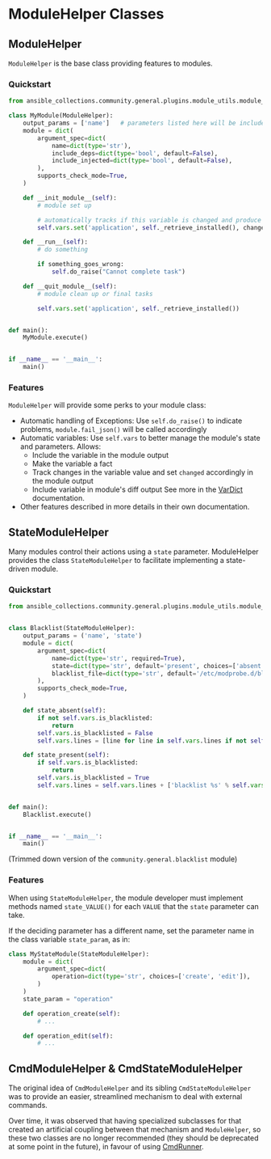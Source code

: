 ModuleHelper Classes
====================

## ModuleHelper

`ModuleHelper` is the base class providing features to modules.

### Quickstart

```python
from ansible_collections.community.general.plugins.module_utils.module_helper import ModuleHelper

class MyModule(ModuleHelper):
    output_params = ['name']   # parameters listed here will be included in the module output
    module = dict(
        argument_spec=dict(
            name=dict(type='str'),
            include_deps=dict(type='bool', default=False),
            include_injected=dict(type='bool', default=False),
        ),
        supports_check_mode=True,
    )

    def __init_module__(self):
        # module set up

        # automatically tracks if this variable is changed and produce diff
        self.vars.set('application', self._retrieve_installed(), change=True, diff=True)

    def __run__(self):
        # do something

        if something_goes_wrong:
            self.do_raise("Cannot complete task")

    def __quit_module__(self):
        # module clean up or final tasks

        self.vars.set('application', self._retrieve_installed())


def main():
    MyModule.execute()


if __name__ == '__main__':
    main()
```

### Features

`ModuleHelper` will provide some perks to your module class:
* Automatic handling of Exceptions:
  Use `self.do_raise()` to indicate problems, `module.fail_json()` will be called accordingly
* Automatic variables:
  Use `self.vars` to better manage the module's state and parameters. Allows:
  * Include the variable in the module output
  * Make the variable a fact
  * Track changes in the variable value and set `changed` accordingly in the module output
  * Include variable in module's diff output
  See more in the [VarDict](var-dict.md) documentation.
* Other features described in more details in their own documentation.

## StateModuleHelper

Many modules control their actions using a `state` parameter. ModuleHelper provides the class
`StateModuleHelper` to facilitate implementing a state-driven module.

### Quickstart

```python
from ansible_collections.community.general.plugins.module_utils.module_helper import StateModuleHelper


class Blacklist(StateModuleHelper):
    output_params = ('name', 'state')
    module = dict(
        argument_spec=dict(
            name=dict(type='str', required=True),
            state=dict(type='str', default='present', choices=['absent', 'present']),
            blacklist_file=dict(type='str', default='/etc/modprobe.d/blacklist-ansible.conf'),
        ),
        supports_check_mode=True,
    )

    def state_absent(self):
        if not self.vars.is_blacklisted:
            return
        self.vars.is_blacklisted = False
        self.vars.lines = [line for line in self.vars.lines if not self.pattern.match(line.strip())]

    def state_present(self):
        if self.vars.is_blacklisted:
            return
        self.vars.is_blacklisted = True
        self.vars.lines = self.vars.lines + ['blacklist %s' % self.vars.name]


def main():
    Blacklist.execute()


if __name__ == '__main__':
    main()
```

(Trimmed down version of the `community.general.blacklist` module)

### Features

When using `StateModuleHelper`, the module developer must implement methods named
`state_VALUE()` for each `VALUE` that the `state` parameter can take.

If the deciding parameter has a different name, set the parameter name in the
class variable `state_param`, as in:

```python
class MyStateModule(StateModuleHelper):
    module = dict(
        argument_spec=dict(
            operation=dict(type='str', choices=['create', 'edit']),
        )
    )
    state_param = "operation"

    def operation_create(self):
        # ...

    def operation_edit(self):
        # ...
```

## CmdModuleHelper & CmdStateModuleHelper

The original idea of `CmdModuleHelper` and its sibling `CmdStateModuleHelper`
was to provide an easier, streamlined mechanism to deal with external commands.

Over time, it was observed that having specialized subclasses for that created
an artificial coupling between that mechanism and `ModuleHelper`, so these
two classes are no longer recommended (they should be deprecated at some point
in the future), in favour of using [CmdRunner](cmd-runner.md).
